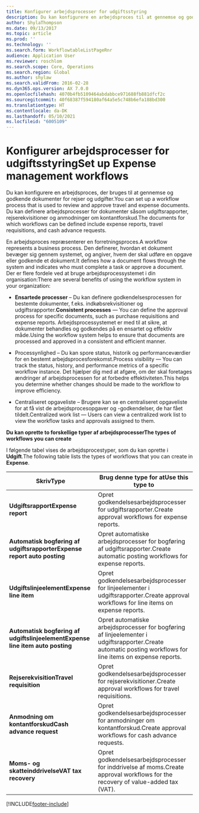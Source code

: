 ```yaml
---
title: Konfigurer arbejdsprocesser for udgiftsstyring
description: Du kan konfigurere en arbejdsproces til at gennemse og godkende dokumenter for rejser og udgifter.
author: ShylaThompson
ms.date: 09/13/2017
ms.topic: article
ms.prod: ''
ms.technology: ''
ms.search.form: WorkflowtableListPageRnr
audience: Application User
ms.reviewer: roschlom
ms.search.scope: Core, Operations
ms.search.region: Global
ms.author: shylaw
ms.search.validFrom: 2016-02-28
ms.dyn365.ops.version: AX 7.0.0
ms.openlocfilehash: 4070b4fb5109464abdabbce971688fb881dfcf2c
ms.sourcegitcommit: 40f68387f594180af64a5e5c748b6efa188bd300
ms.translationtype: HT
ms.contentlocale: da-DK
ms.lasthandoff: 05/10/2021
ms.locfileid: "6005109"
---
```

# <a name="set-up-expense-management-workflows"></a><span data-ttu-id="683d5-103">Konfigurer arbejdsprocesser for udgiftsstyring</span><span class="sxs-lookup"><span data-stu-id="683d5-103">Set up Expense management workflows</span></span>

<span data-ttu-id="683d5-104">Du kan konfigurere en arbejdsproces, der bruges til at gennemse og godkende dokumenter for rejser og udgifter.</span><span class="sxs-lookup"><span data-stu-id="683d5-104">You can set up a workflow process that is used to review and approve travel and expense documents.</span></span> <span data-ttu-id="683d5-105">Du kan definere arbejdsprocesser for dokumenter såsom udgiftsrapporter, rejserekvisitioner og anmodninger om kontantforskud.</span><span class="sxs-lookup"><span data-stu-id="683d5-105">The documents for which workflows can be defined include expense reports, travel requisitions, and cash advance requests.</span></span>

<span data-ttu-id="683d5-106">En arbejdsproces repræsenterer en forretningsproces.</span><span class="sxs-lookup"><span data-stu-id="683d5-106">A workflow represents a business process.</span></span> <span data-ttu-id="683d5-107">Den definerer, hvordan et dokument bevæger sig gennem systemet, og angiver, hvem der skal udføre en opgave eller godkende et dokument.</span><span class="sxs-lookup"><span data-stu-id="683d5-107">It defines how a document flows through the system and indicates who must complete a task or approve a document.</span></span> <span data-ttu-id="683d5-108">Der er flere fordele ved at bruge arbejdsprocessystemet i din organisation:</span><span class="sxs-lookup"><span data-stu-id="683d5-108">There are several benefits of using the workflow system in your organization:</span></span>

-   <span data-ttu-id="683d5-109">**Ensartede processer** – Du kan definere godkendelsesprocessen for bestemte dokumenter, f.eks. indkøbsrekvisitioner og udgiftsrapporter.</span><span class="sxs-lookup"><span data-stu-id="683d5-109">**Consistent processes** — You can define the approval process for specific documents, such as purchase requisitions and expense reports.</span></span> <span data-ttu-id="683d5-110">Arbejdsprocessystemet er med til at sikre, at dokumenter behandles og godkendes på en ensartet og effektiv måde.</span><span class="sxs-lookup"><span data-stu-id="683d5-110">Using the workflow system helps to ensure that documents are processed and approved in a consistent and efficient manner.</span></span>

-   <span data-ttu-id="683d5-111">Processynlighed – Du kan spore status, historik og performanceværdier for en bestemt arbejdsprocesforekomst.</span><span class="sxs-lookup"><span data-stu-id="683d5-111">Process visibility — You can track the status, history, and performance metrics of a specific workflow instance.</span></span> <span data-ttu-id="683d5-112">Det hjælper dig med at afgøre, om der skal foretages ændringer af arbejdsprocessen for at forbedre effektiviteten.</span><span class="sxs-lookup"><span data-stu-id="683d5-112">This helps you determine whether changes should be made to the workflow to improve efficiency.</span></span>

-   <span data-ttu-id="683d5-113">Centraliseret opgaveliste – Brugere kan se en centraliseret opgaveliste for at få vist de arbejdsprocesopgaver og -godkendelser, de har fået tildelt.</span><span class="sxs-lookup"><span data-stu-id="683d5-113">Centralized work list — Users can view a centralized work list to view the workflow tasks and approvals assigned to them.</span></span> 

<span data-ttu-id="683d5-114">**Du kan oprette to forskellige typer af arbejdsprocesser**</span><span class="sxs-lookup"><span data-stu-id="683d5-114">**The types of workflows you can create**</span></span>

<span data-ttu-id="683d5-115">I følgende tabel vises de arbejdsprocestyper, som du kan oprette i **Udgift**.</span><span class="sxs-lookup"><span data-stu-id="683d5-115">The following table lists the types of workflows that you can create in **Expense**.</span></span>


|              <span data-ttu-id="683d5-116"><strong>Skriv</strong></span><span class="sxs-lookup"><span data-stu-id="683d5-116"><strong>Type</strong></span></span>              |                   <span data-ttu-id="683d5-117"><strong>Brug denne type for at</strong></span><span class="sxs-lookup"><span data-stu-id="683d5-117"><strong>Use this type to</strong></span></span>                   |
|-------------------------------------------------|-----------------------------------------------------------------------|
|         <span data-ttu-id="683d5-118"><strong>Udgiftsrapport</strong></span><span class="sxs-lookup"><span data-stu-id="683d5-118"><strong>Expense report</strong></span></span>         |            <span data-ttu-id="683d5-119">Opret godkendelsesarbejdsprocesser for udgiftsrapporter.</span><span class="sxs-lookup"><span data-stu-id="683d5-119">Create approval workflows for expense reports.</span></span>             |
|  <span data-ttu-id="683d5-120"><strong>Automatisk bogføring af udgiftsrapporter</strong></span><span class="sxs-lookup"><span data-stu-id="683d5-120"><strong>Expense report auto posting</strong></span></span>   |        <span data-ttu-id="683d5-121">Opret automatiske arbejdsprocesser for bogføring af udgiftsrapporter.</span><span class="sxs-lookup"><span data-stu-id="683d5-121">Create automatic posting workflows for expense reports.</span></span>        |
|       <span data-ttu-id="683d5-122"><strong>Udgiftslinjeelement</strong></span><span class="sxs-lookup"><span data-stu-id="683d5-122"><strong>Expense line item</strong></span></span>        |     <span data-ttu-id="683d5-123">Opret godkendelsesarbejdsprocesser for linjeelementer i udgiftsrapporter.</span><span class="sxs-lookup"><span data-stu-id="683d5-123">Create approval workflows for line items on expense reports.</span></span>      |
| <span data-ttu-id="683d5-124"><strong>Automatisk bogføring af udgiftslinjeelement</strong></span><span class="sxs-lookup"><span data-stu-id="683d5-124"><strong>Expense line item auto posting</strong></span></span> | <span data-ttu-id="683d5-125">Opret automatiske arbejdsprocesser for bogføring af linjeelementer i udgiftsrapporter.</span><span class="sxs-lookup"><span data-stu-id="683d5-125">Create automatic posting workflows for line items on expense reports.</span></span> |
|       <span data-ttu-id="683d5-126"><strong>Rejserekvisition</strong></span><span class="sxs-lookup"><span data-stu-id="683d5-126"><strong>Travel requisition</strong></span></span>       |          <span data-ttu-id="683d5-127">Opret godkendelsesarbejdsprocesser for rejserekvisitioner.</span><span class="sxs-lookup"><span data-stu-id="683d5-127">Create approval workflows for travel requisitions.</span></span>           |
|      <span data-ttu-id="683d5-128"><strong>Anmodning om kontantforskud</strong></span><span class="sxs-lookup"><span data-stu-id="683d5-128"><strong>Cash advance request</strong></span></span>      |         <span data-ttu-id="683d5-129">Opret godkendelsesarbejdsprocesser for anmodninger om kontantforskud.</span><span class="sxs-lookup"><span data-stu-id="683d5-129">Create approval workflows for cash advance requests.</span></span>          |
|        <span data-ttu-id="683d5-130"><strong>Moms- og skatteinddrivelse</strong></span><span class="sxs-lookup"><span data-stu-id="683d5-130"><strong>VAT tax recovery</strong></span></span>        | <span data-ttu-id="683d5-131">Opret godkendelsesarbejdsprocesser for inddrivelse af moms.</span><span class="sxs-lookup"><span data-stu-id="683d5-131">Create approval workflows for the recovery of value-added tax (VAT).</span></span>  |



[!INCLUDE[footer-include](../includes/footer-banner.md)]
